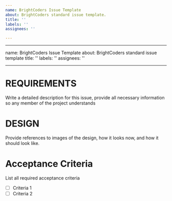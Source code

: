 ```yaml
---
name: BrightCoders Issue Template
about: BrightCoders standard issue template.
title: ''
labels: ''
assignees: ''

---
```


---
name: BrightCoders Issue Template
about: BrightCoders standard issue template
title: ''
labels: ''
assignees: ''

---

# REQUIREMENTS
Write a detailed description for this issue, provide all necessary information so any member of the project understands

# DESIGN
Provide references to images of the design, how it looks now, and how it should look like.

# Acceptance Criteria
List all required acceptance criteria
- [ ] Criteria 1
- [ ] Criteria 2
